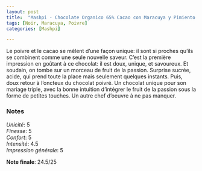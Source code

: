 ```yaml
---
layout: post
title:  "Mashpi - Chocolate Organico 65% Cacao con Maracuya y Pimiento Negro"
tags: [Noir, Maracuya, Poivre] 
categories: [Mashpi]

---
```



Le poivre et le cacao se mêlent d’une façon unique: il sont si proches qu’ils se combinent comme une seule nouvelle saveur. C’est la première impression en goûtant à ce chocolat: il est doux, unique, et savoureux. Et soudain, on tombe sur un morceau de fruit de la passion. Surprise sucrée, acide, qui prend toute la place mais seulement quelques instants. Puis, doux retour à l’oncteux du chocolat poivré.
Un chocolat unique pour son mariage triple, avec la bonne intuition d’intégrer le fruit de la passion sous la forme de petites touches. Un autre chef d’oeuvre à ne pas manquer.


### Notes

_Unicité_: 5  
_Finesse_: 5  
_Confort_: 5  
_Intensité_: 4.5  
_Impression générale_: 5

**Note finale**: 24.5/25